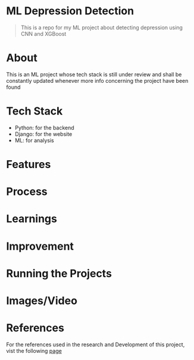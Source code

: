 # ML Depression Detection
> This is a repo for my ML project about detecting depression using CNN and XGBoost

# About
This is an ML project whose tech stack is still under review and shall be constantly updated whenever more info concerning the project have been found

# Tech Stack
+ Python: for the backend
+ Django: for the website
+ ML: for analysis

# Features

# Process

# Learnings

# Improvement

# Running the Projects

# Images/Video


# References
For the references used in the research and Development of this project, vist the following [page](https://github.com/akebu6/FYP/wiki/References)
